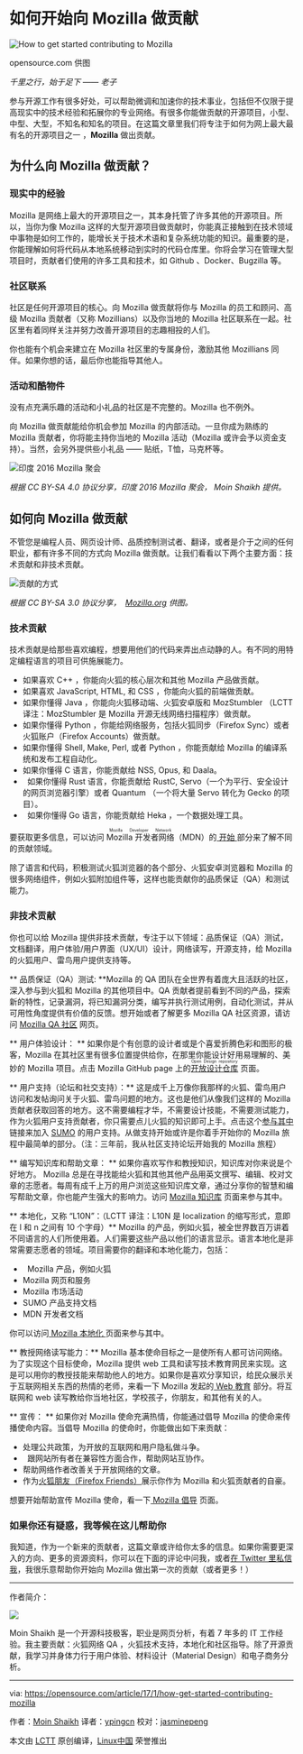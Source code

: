
如何开始向 Mozilla 做贡献
============================================================
 ![How to get started contributing to Mozilla](https://opensource.com/sites/default/files/styles/image-full-size/public/images/education/rh_003588_01_rd3os.combacktoschoolserieshe_rh_041x_0.png?itok=yUgHEdMK "How to get started contributing to Mozilla") 

opensource.com 供图

_千里之行，始于足下 —— 老子_

参与开源工作有很多好处，可以帮助微调和加速你的技术事业，包括但不仅限于提高现实中的技术经验和拓展你的专业网络。有很多你能做贡献的开源项目，小型、中型、大型，不知名和知名的项目。在这篇文章里我们将专注于如何为网上最大最有名的开源项目之一 ，**Mozilla** 做出贡献。

## 为什么向  Mozilla 做贡献？

### 现实中的经验

Mozilla 是网络上最大的开源项目之一，其本身托管了许多其他的开源项目。所以，当你为像 Mozilla 这样的大型开源项目做贡献时，你能真正接触到在技术领域中事物是如何工作的，能增长关于技术术语和复杂系统功能的知识。最重要的是，你能理解如何将代码从本地系统移动到实时的代码仓库里。你将会学习在管理大型项目时，贡献者们使用的许多工具和技术，如  Github 、Docker、Bugzilla 等。

### 社区联系

社区是任何开源项目的核心。向  Mozilla 做贡献将你与  Mozilla 的员工和顾问、高级 Mozilla 贡献者（又称 Mozillians）以及你当地的 Mozilla 社区联系在一起。社区里有着同样关注并努力改善开源项目的志趣相投的人们。

你也能有个机会来建立在 Mozilla 社区里的专属身份，激励其他 Mozillians 同伴。如果你想的话，最后你也能指导其他人。

### 活动和酷物件

没有点充满乐趣的活动和小礼品的社区是不完整的。Mozilla 也不例外。

向 Mozilla 做贡献能给你机会参加 Mozilla 的内部活动。一旦你成为熟练的 Mozilla 贡献者，你将能主持你当地的 Mozilla 活动（Mozilla 或许会予以资金支持）。当然，会另外提供些小礼品 —— 贴纸，T恤，马克杯等。

 ![印度 2016 Mozilla 聚会](https://opensource.com/sites/default/files/mozilla-india-meetup-2016.jpg "India Mozilla meetup 2016") 

*根据 CC BY-SA 4.0 协议分享，印度 2016 Mozilla 聚会， Moin Shaikh 提供。*

## 如何向 Mozilla 做贡献

不管您是编程人员、网页设计师、品质控制测试者、翻译，或者是介于之间的任何职业，都有许多不同的方式向 Mozilla 做贡献。让我们看看以下两个主要方面：技术贡献和非技术贡献。

 ![贡献的方式](https://opensource.com/sites/default/files/ways-to-contribute-mozilla_0.jpg "Ways to contribute") 

*根据 CC BY-SA 3.0 协议分享，  [Mozilla.org][1] 供图。*

### 技术贡献

技术贡献是给那些喜欢编程，想要用他们的代码来弄出点动静的人。有不同的用特定编程语言的项目可供施展能力。

*   如果喜欢 C++ ，你能向火狐的核心层次和其他 Mozilla 产品做贡献。
*   如果喜欢 JavaScript, HTML, 和 CSS ，你能向火狐的前端做贡献。
*   如果你懂得 Java ，你能向火狐移动端、火狐安卓版和 MozStumbler （LCTT 译注：MozStumbler 是 Mozilla 开源无线网络扫描程序）做贡献。
*   如果你懂得 Python ，你能给网络服务，包括火狐同步（Firefox Sync）或者火狐账户（Firefox Accounts）做贡献。
*   如果你懂得 Shell, Make, Perl, 或者 Python ，你能贡献给 Mozilla 的编译系统和发布工程自动化。
*   如果你懂得 C 语言，你能贡献给 NSS, Opus, 和 Daala。
*   如果你懂得 Rust 语言，你能贡献给 RustC, Servo（一个为平行、安全设计的网页浏览器引擎）或者 Quantum （一个将大量 Servo 转化为 Gecko 的项目）。
*   如果你懂得 Go 语言，你能贡献给 Heka ，一个数据处理工具。

要获取更多信息，可以访问 <ruby>Mozilla 开发者网络<rt>Mozilla Developer Network</rt></ruby>（MDN）的[ 开始 ][3] 部分来了解不同的贡献领域。

除了语言和代码，积极测试火狐浏览器的各个部分、火狐安卓浏览器和 Mozilla 的很多网络组件，例如火狐附加组件等，这样也能贡献你的品质保证（QA）和测试能力。

### 非技术贡献

你也可以给 Mozilla 提供非技术贡献，专注于以下领域：品质保证（QA）测试，文档翻译，用户体验/用户界面（UX/UI）设计，网络读写，开源支持，给 Mozilla 的火狐用户、雷鸟用户提供支持等。

** 品质保证（QA）测试:  **Mozilla 的 QA 团队在全世界有着庞大且活跃的社区，深入参与到火狐和 Mozilla 的其他项目中。QA 贡献者提前看到不同的产品，探索新的特性，记录漏洞，将已知漏洞分类，编写并执行测试用例，自动化测试，并从可用性角度提供有价值的反馈。想开始或者了解更多 Mozilla QA 社区资源，请访问 [Mozilla QA 社区][4] 网页。

** 用户体验设计： ** 如果你是个有创意的设计者或是个喜爱折腾色彩和图形的极客，Mozilla 在其社区里有很多位置提供给你，在那里你能设计好用易理解的、美妙的 Mozilla 项目。点击  Mozilla  GitHub page 上的[<ruby>开放设计仓库<rt>Open Design repository</rt></ruby>][5] 页面。

** 用户支持（论坛和社交支持）：**  这是成千上万像你我那样的火狐、雷鸟用户访问和发帖询问关于火狐、雷鸟问题的地方。这也是他们从像我们这样的 Mozilla 贡献者获取回答的地方。这不需要编程才华，不需要设计技能，不需要测试能力，作为火狐用户支持贡献者，你只需要点儿火狐的知识即可上手。点击这个[参与其中][6] 链接来加入 [SUMO][7] 的用户支持。从做支持开始或许是你着手开始你的 Mozilla 旅程中最简单的部分。（注：三年前，我从社区支持论坛开始我的 Mozilla 旅程）

** 编写知识库和帮助文章： ** 如果你喜欢写作和教授知识，知识库对你来说是个好地方。 Mozilla 总是在寻找能给火狐和其他其他产品用英文撰写、编辑、校对文章的志愿者。每周有成千上万的用户浏览这些知识库文章，通过分享你的智慧和编写帮助文章，你也能产生强大的影响力。访问 [Mozilla 知识库][8] 页面来参与其中。

** 本地化，又称 “L10N”：（LCTT 译注：L10N 是 localization 的缩写形式，意即在 l 和 n 之间有 10 个字母）**  Mozilla 的产品，例如火狐，被全世界数百万讲着不同语言的人们所使用着。人们需要这些产品以他们的语言显示。语言本地化是非常需要志愿者的领域。项目需要你的翻译和本地化能力，包括：

*   Mozilla 产品，例如火狐
*   Mozilla 网页和服务
*   Mozilla 市场活动
*   SUMO 产品支持文档
*   MDN 开发者文档

你可以访问[ Mozilla 本地化 ][9] 页面来参与其中。

** 教授网络读写能力：**  Mozilla 基本使命目标之一是使所有人都可访问网络。为了实现这个目标使命，Mozilla 提供 web 工具和读写技术教育网民来实现。这是可以用你的教授技能来帮助他人的地方。如果你是喜欢分享知识，给民众展示关于互联网相关东西的热情的老师，来看一下 Mozilla 发起的[ Web 教育][10] 部分。将互联网和 web 读写教给你当地社区，学校孩子，你朋友，和其他有关的人。

** 宣传： ** 如果你对 Mozilla 使命充满热情，你能通过倡导 Mozilla 的使命来传播使命内容。当倡导 Mozilla 的使命时，你能做出如下来贡献：

*   处理公共政策，为开放的互联网和用户隐私做斗争。
*   跟网站所有者在兼容性方面合作，帮助网站互协作。
*   帮助网络作者改善关于开放网络的文章。
*   作为[火狐朋友（Firefox Friends）][2]展示你作为 Mozilla 和火狐贡献者的自豪。

想要开始帮助宣传 Mozilla 使命，看一下[ Mozilla 倡导][11] 页面。

### 如果你还有疑惑，我等候在这儿帮助你

我知道，作为一个新来的贡献者，这篇文章或许给你太多的信息。如果你需要更深入的方向、更多的资源资料，你可以在下面的评论中问我，或者[在 Twitter 里私信我][12]，我很乐意帮助你开始向 Mozilla 做出第一次的贡献（或者更多！）

--------------------------------------------------------------------------------

作者简介：

![](https://opensource.com/sites/default/files/styles/profile_pictures/public/pictures/15492097_10205888026638370_7707367819712084708_n.jpg?itok=3R90PGkv)

Moin Shaikh 是一个开源科技极客，职业是网页分析，有着 7 年多的 IT 工作经验。我主要贡献：火狐网络 QA ，火狐技术支持，本地化和社区指导。除了开源贡献，我学习并身体力行于用户体验、材料设计（Material Design）和电子商务分析。

--------------------------------------------------------------------------------

via: https://opensource.com/article/17/1/how-get-started-contributing-mozilla

作者：[Moin Shaikh][a]
译者：[ypingcn](https://github.com/ypingcn)
校对：[jasminepeng](https://github.com/jasminepeng)

本文由 [LCTT](https://github.com/LCTT/TranslateProject) 原创编译，[Linux中国](https://linux.cn/) 荣誉推出

[a]: https://opensource.com/users/moinshaikh
[1]: http://mozilla.org/
[2]: https://www.mozilla.org/en-US/contribute/friends/
[3]: https://developer.mozilla.org/en-US/docs/Mozilla/Developer_guide/Introduction#Find_a_bug_we&#39;ve_identified_as_a_good_fit_for_new_contributors.
[4]: https://quality.mozilla.org/get-involved/
[5]: https://github.com/mozilla/OpenDesign
[6]: https://support.mozilla.org/en-US/get-involved/questions
[7]: http://support.mozilla.org/
[8]: https://support.mozilla.org/en-US/get-involved/kb
[9]: https://l10n.mozilla.org/
[10]: https://learning.mozilla.org/en-US/
[11]: https://advocacy.mozilla.org/en-US
[12]: https://twitter.com/moingshaikh



